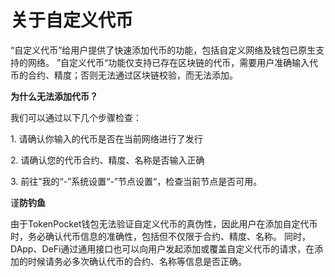 # 关于自定义代币

“自定义代币”给用户提供了快速添加代币的功能，包括自定义网络及钱包已原生支持的网络。 ”自定义代币“功能仅支持已存在区块链的代币，需要用户准确输入代币的合约、精度；否则无法通过区块链校验，而无法添加。



**为什么无法添加代币？**

我们可以通过以下几个步骤检查： 

1\. 请确认你输入的代币是否在当前网络进行了发行 

2\. 请确认您的代币合约、精度、名称是否输入正确 

3\. 前往”我的“-”系统设置“-”节点设置“，检查当前节点是否可用。



谨**防钓鱼**

由于TokenPocket钱包无法验证自定义代币的真伪性，因此用户在添加自定代币时，务必确认代币信息的准确性，包括但不仅限于合约、精度、名称。 同时，DApp、DeFi通过通用接口也可以向用户发起添加或覆盖自定义代币的请求，在添加的时候请务必多次确认代币的合约、名称等信息是否正确。



